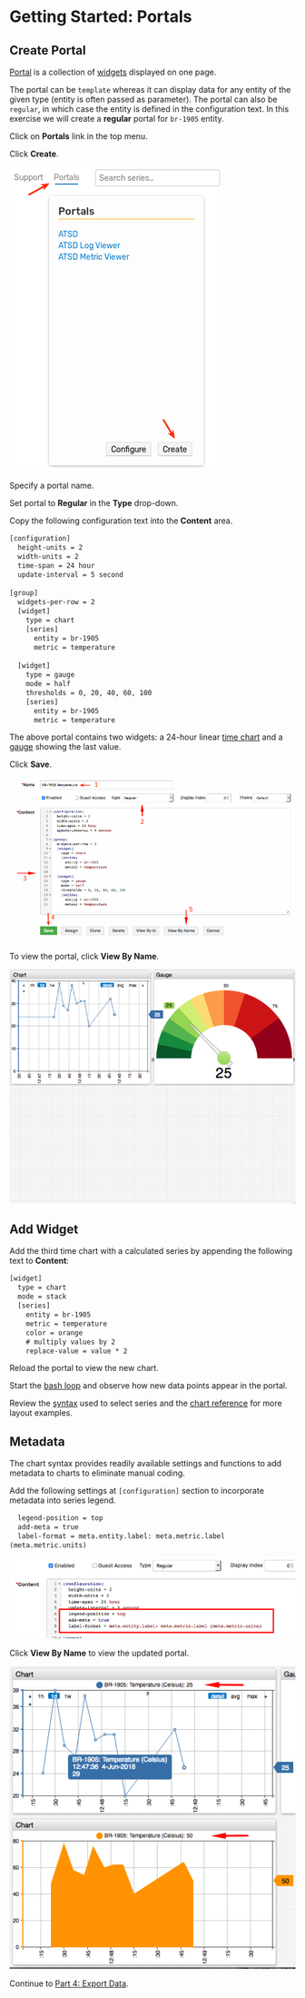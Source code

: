 # Getting Started: Portals

## Create Portal

[Portal](../portals/README.md) is a collection of [widgets](https://axibase.com/products/axibase-time-series-database/visualization/widgets/) displayed on one page. 

The portal can be `template` whereas it can display data for any entity of the given type (entity is often passed as parameter). The portal can also be `regular`, in which case the entity is defined in the configuration text. In this exercise we will create a **regular** portal for `br-1905` entity.

Click on **Portals** link in the top menu.

Click **Create**.

![](./resources/getting-started-portal_1.png)

Specify a portal name.

Set portal to **Regular** in the **Type** drop-down.

Copy the following configuration text into the **Content** area.

```ls
[configuration]
  height-units = 2
  width-units = 2
  time-span = 24 hour
  update-interval = 5 second

[group]
  widgets-per-row = 2
  [widget]
    type = chart
    [series]
      entity = br-1905
      metric = temperature

  [widget]
    type = gauge
    mode = half
    thresholds = 0, 20, 40, 60, 100
    [series]
      entity = br-1905
      metric = temperature
```

The above portal contains two widgets: a 24-hour linear [time chart](https://axibase.com/products/axibase-time-series-database/visualization/widgets/time-chart/) and a [gauge](https://axibase.com/products/axibase-time-series-database/visualization/widgets/gauge-chart/) showing the last value.

Click **Save**.

![](./resources/portal-edit.png)

To view the portal, click **View By Name**.

![](./resources/portal-view.png)

## Add Widget

Add the third time chart with a calculated series by appending the following text to **Content**:

```ls
[widget]
  type = chart
  mode = stack
  [series]
    entity = br-1905
    metric = temperature
    color = orange
    # multiply values by 2
    replace-value = value * 2
```

Reload the portal to view the new chart.

Start the [bash loop](./getting-started-insert.md#send-values-continuously) and observe how new data points appear in the portal.

Review the [syntax](../portals/selecting-series.md) used to select series and the [chart reference](https://axibase.com/products/axibase-time-series-database/visualization/) for more layout examples.

## Metadata

The chart syntax provides readily available settings and functions to add metadata to charts to eliminate manual coding.

Add the following settings at `[configuration]` section to incorporate metadata into series legend.

```ls
  legend-position = top
  add-meta = true
  label-format = meta.entity.label: meta.metric.label (meta.metric.units)
```

![](./resources/portal-meta-edit.png)

Click **View By Name** to view the updated portal.

![](./resources/portal-meta-view.png)

Continue to [Part 4: Export Data](getting-started-export.md).
